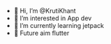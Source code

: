 - 👋 Hi, I’m @KrutiKhant
- 👀 I’m interested in App dev
- 🌱 I’m currently learning jetpack 
- 🌱 Future aim flutter
<!---
KrutiKhant/KrutiKhant is a ✨ special ✨ repository because its `README.md` (this file) appears on your GitHub profile.
You can click the Preview link to take a look at your changes.
--->
